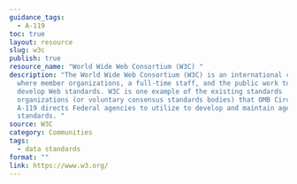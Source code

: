 ```yaml
---
guidance_tags:
  - A-119
toc: true
layout: resource
slug: w3c
publish: true
resource_name: "World Wide Web Consortium (W3C) "
description: "The World Wide Web Consortium (W3C) is an international community
  where member organizations, a full-time staff, and the public work together to
  develop Web standards. W3C is one example of the existing standards
  organizations (or voluntary consensus standards bodies) that OMB Circular
  A-119 directs Federal agencies to utilize to develop and maintain agency data
  standards. "
source: W3C
category: Communities
tags:
  - data standards
format: ""
link: https://www.w3.org/
---
```

